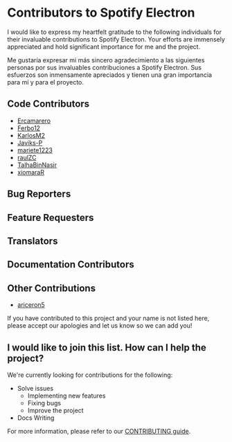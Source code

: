 # Contributors to Spotify Electron

I would like to express my heartfelt gratitude to the following individuals for their invaluable contributions to Spotify Electron. Your efforts are immensely appreciated and hold significant importance for me and the project.

Me gustaría expresar mi más sincero agradecimiento a las siguientes personas por sus invaluables contribuciones a Spotify Electron. Sus esfuerzos son inmensamente apreciados y tienen una gran importancia para mí y para el proyecto.

## Code Contributors

- [Ercamarero](https://github.com/Ercamarero)
- [Ferbo12](https://github.com/contributor1)
- [KarlosM2](https://github.com/KarlosM2)
- [Javiks-P](https://github.com/Javiks-P)
- [mariete1223](https://github.com/mariete1223)
- [raulZC ](https://github.com/raulZC)
- [TalhaBinNasir](https://github.com/TalhaBinNasir)
- [xiomaraR](https://github.com/xiomaraR)


## Bug Reporters


## Feature Requesters


## Translators


## Documentation Contributors


## Other Contributions

- [ariceron5](https://github.com/ariceron5)

If you have contributed to this project and your name is not listed here, please accept our apologies and let us know so we can add you!


## I would like to join this list. How can I help the project?


We're currently looking for contributions for the following:

* Solve issues
  * Implementing new features
  * Fixing bugs
  * Improve the project
* Docs Writing

For more information, please refer to our [CONTRIBUTING guide](CONTRIBUTING.md).

